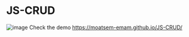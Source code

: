 # JS-CRUD
![image](https://github.com/user-attachments/assets/ce3713b3-4ce9-46bf-8a12-c994806656b5)
Check the demo https://moatsem-emam.github.io/JS-CRUD/
